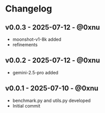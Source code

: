 # Changelog

## v0.0.3 - 2025-07-12 - @0xnu
* moonshot-v1-8k added
* refinements

## v0.0.2 - 2025-07-12 - @0xnu
* gemini-2.5-pro added

## v0.0.1 - 2025-07-10 - @0xnu
* benchmark.py and utils.py developed
* Initial commit